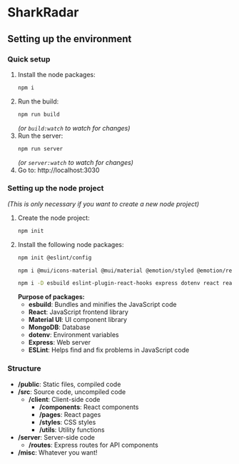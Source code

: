 # SharkRadar

## Setting up the environment

### Quick setup

1. Install the node packages:
    ```bash
    npm i
    ```
2. Run the build:
    ```bash
    npm run build
    ```
    *(or `build:watch` to watch for changes)*
3. Run the server:
    ```bash
    npm run server
    ```
    *(or `server:watch` to watch for changes)*
4. Go to: http://localhost:3030

### Setting up the node project

*(This is only necessary if you want to create a new node project)*

1. Create the node project:
    ```bash
    npm init
    ```
2. Install the following node packages:
    ```bash
    npm init @eslint/config
    ```
    ```bash
    npm i @mui/icons-material @mui/material @emotion/styled @emotion/react mongodb
    ```
    ```bash
    npm i -D esbuild eslint-plugin-react-hooks express dotenv react react-dom react-router-dom
    ```
    **Purpose of packages:**
    - **esbuild**: Bundles and minifies the JavaScript code
    - **React**: JavaScript frontend library
    - **Material UI**: UI component library
    - **MongoDB**: Database
    - **dotenv**: Environment variables
    - **Express**: Web server
    - **ESLint**: Helps find and fix problems in JavaScript code

### Structure

- **/public**: Static files, compiled code
- **/src**: Source code, uncompiled code
    - **/client**: Client-side code
        - **/components**: React components
        - **/pages**: React pages
        - **/styles**: CSS styles
        - **/utils**: Utility functions
- **/server**: Server-side code
    - **/routes**: Express routes for API components
- **/misc**: Whatever you want!
